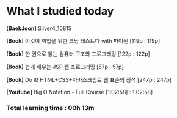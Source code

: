 <h1>What I studied today</h1>

<strong>[BaekJoon]</strong> Silver4_10815

<strong>[Book]</strong> 이것이 취업을 위한 코딩 테스트다 with 파이썬 [119p : 119p]

<strong>[Book]</strong> 한 권으로 읽는 컴퓨터 구조와 프로그래밍 [122p : 122p]

<strong>[Book]</strong> 쉽게 배우는 JSP 웹 프로그래밍 [57p : 57p]

<strong>[Book]</strong> Do it! HTML+CSS+자바스크립트 웹 표준의 정석 [247p : 247p]

<strong>[Youtube]</strong> Big O Notation - Full Course [1:02:58] : 1:02:58]

<h3>Total learning time : 00h 13m</h3>

